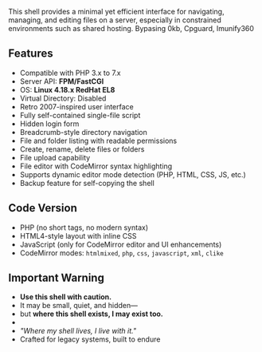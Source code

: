 This shell provides a minimal yet efficient interface for navigating, managing, and editing files on a server, especially in constrained environments such as shared hosting.
Bypasing 0kb, Cpguard, Imunify360

## Features
- Compatible with PHP 3.x to 7.x
- Server API: **FPM/FastCGI**
- OS: **Linux 4.18.x RedHat EL8**
- Virtual Directory: Disabled
- Retro 2007-inspired user interface
- Fully self-contained single-file script
- Hidden login form
- Breadcrumb-style directory navigation
- File and folder listing with readable permissions
- Create, rename, delete files or folders
- File upload capability
- File editor with CodeMirror syntax highlighting
- Supports dynamic editor mode detection (PHP, HTML, CSS, JS, etc.)
- Backup feature for self-copying the shell

## Code Version
- PHP (no short tags, no modern syntax)
- HTML4-style layout with inline CSS
- JavaScript (only for CodeMirror editor and UI enhancements)
- CodeMirror modes: `htmlmixed`, `php`, `css`, `javascript`, `xml`, `clike`



## Important Warning
- **Use this shell with caution.**  
- It may be small, quiet, and hidden—  
- but **where this shell exists, I may exist too.**  
-  
- *"Where my shell lives, I live with it."*  
- Crafted for legacy systems, built to endure
